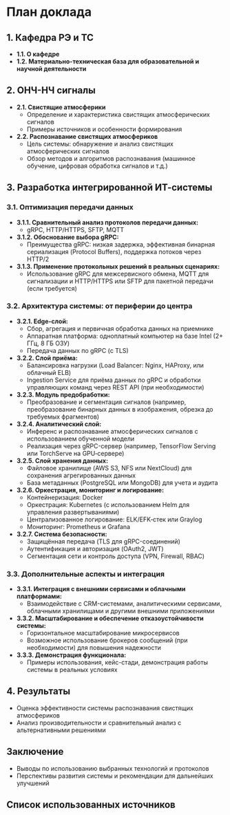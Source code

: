 # План доклада

## 1. Кафедра РЭ и ТС
- **1.1. О кафедре**
- **1.2. Материально-техническая база для образовательной и научной деятельности**

## 2. ОНЧ-НЧ сигналы
- **2.1. Свистящие атмосферики**
  - Определение и характеристика свистящих атмосферических сигналов
  - Примеры источников и особенности формирования
- **2.2. Распознавание свистящих атмосфериков**
  - Цель системы: обнаружение и анализ свистящих атмосферических сигналов
  - Обзор методов и алгоритмов распознавания (машинное обучение, цифровая обработка сигналов и т.д.)

## 3. Разработка интегрированной ИТ-системы

### 3.1. Оптимизация передачи данных
- **3.1.1. Сравнительный анализ протоколов передачи данных:**  
  - gRPC, HTTP/HTTPS, SFTP, MQTT  
- **3.1.2. Обоснование выбора gRPC:**  
  - Преимущества gRPC: низкая задержка, эффективная бинарная сериализация (Protocol Buffers), поддержка потоков через HTTP/2  
- **3.1.3. Применение протокольных решений в реальных сценариях:**  
  - Использование gRPC для межсервисного обмена, MQTT для сигнализации и HTTP/HTTPS или SFTP для пакетной передачи (если требуется)

### 3.2. Архитектура системы: от периферии до центра
- **3.2.1. Edge-слой:**  
  - Сбор, агрегация и первичная обработка данных на приемнике  
  - Аппаратная платформа: одноплатный компьютер на базе Intel (2+ ГГц, 8 ГБ ОЗУ)
  - Передача данных по gRPC (с TLS)
- **3.2.2. Слой приёма:**  
  - Балансировка нагрузки (Load Balancer: Nginx, HAProxy, или облачный ELB)
  - Ingestion Service для приёма данных по gRPC и обработки управляющих команд через REST API (при необходимости)
- **3.2.3. Модуль предобработки:**  
  - Преобразование и сегментация сигналов (например, преобразование бинарных данных в изображения, обрезка до требуемых фрагментов)
- **3.2.4. Аналитический слой:**  
  - Инференс и распознавание атмосферических сигналов с использованием обученной модели  
  - Реализация через gRPC-сервер (например, TensorFlow Serving или TorchServe на GPU‑сервере)
- **3.2.5. Слой хранения данных:**  
  - Файловое хранилище (AWS S3, NFS или NextCloud) для сохранения агрегированных данных  
  - База метаданных (PostgreSQL или MongoDB) для учета и аудита
- **3.2.6. Оркестрация, мониторинг и логирование:**  
  - Контейнеризация: Docker  
  - Оркестрация: Kubernetes (с использованием Helm для управления развертываниями)  
  - Централизованное логирование: ELK/EFK‑стек или Graylog  
  - Мониторинг: Prometheus и Grafana
- **3.2.7. Система безопасности:**  
  - Защищённая передача (TLS для gRPC-соединений)  
  - Аутентификация и авторизация (OAuth2, JWT)  
  - Сегментация сети и контроль доступа (VPN, Firewall, RBAC)

### 3.3. Дополнительные аспекты и интеграция
- **3.3.1. Интеграция с внешними сервисами и облачными платформами:**  
  - Взаимодействие с CRM-системами, аналитическими сервисами, облачными хранилищами и другими внешними приложениями
- **3.3.2. Масштабирование и обеспечение отказоустойчивости системы:**  
  - Горизонтальное масштабирование микросервисов  
  - Возможное использование брокеров сообщений (при необходимости) для повышения надежности
- **3.3.3. Демонстрация функционала:**  
  - Примеры использования, кейс-стади, демонстрация работы системы в реальных условиях

## 4. Результаты
- Оценка эффективности системы распознавания свистящих атмосфериков
- Анализ производительности и сравнительный анализ с альтернативными решениями

## Заключение
- Выводы по использованию выбранных технологий и протоколов
- Перспективы развития системы и рекомендации для дальнейших улучшений

## Список использованных источников
